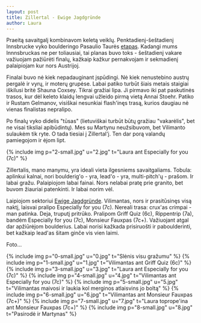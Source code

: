 ```yaml
---
layout: post
title: Zillertal - Ewige Jagdgründe
author: Laura
---
```


Praeitą savaitgalį kombinavom keletą veiklų. Penktadienį-šeštadienį Innsbrucke vyko boulderingo Pasaulio Taurės [etapas](http://www.youtube.com/watch?feature=player_embedded&v=wJasGzybnsQ). Kadangi mums Innnsbruckas ne per toliausiai, tai planas buvo toks - šeštadienį vakare važiuojam pažiūrėti finalų, kažkaip kažkur pernakvojam ir sekmadienį palaipiojam kur nors Austrijoj.

Finalai buvo nė kiek nepadauginant įspūdingi. Nė kiek nenustebino austrų pergalė ir vyrų, ir moterų grupėse. Labai patiko turbūt šiais metais staigiai iškilusi britė Shauna Coxsey. Tikrai gražiai lipa. Ji pirmavo iki pat paskutinės trasos, kur dėl keleto klaidų lengvai užleido pirmą vietą Annai Stoehr. Patiko ir Rustam Gelmanov, visiškai nesunkiai flash'inęs trasą, kurios daugiau nė vienas finalistas nepralipo.

Po finalų vyko didelis "tūsas" (lietuviškai turbūt būtų gražiau "vakarėlis", bet ne visai tiksliai apibūdintų). Mes su Martynu neužsibuvom, bet Vilimanto sulaukėm tik ryte. O tada tiesiai į Zillertal'į. Ten dar porą valandų pamiegojom ir ėjom lipt.

{% include img p="2-small.jpg" u="2.jpg" t="Laura ant Especially for you (7c)" %}
<!--break-->

Zillertalis, mano manymu, yra ideali vieta ilgesniems savaitgaliams. Tobula: aplinkui kalnai, nori boulderig'o - yra, lead'o - yra, multi-pitch'ų - prašom. Ir labai gražu. Palaipiojom labai fainai. Nors nelabai pratę prie granito, bet buvom žiauriai patenkinti. Ir labai norim vėl.

Laipiojom sektoriui [Ewige Jagdgründe](http://www.planetmountain.com/rock/falesie/settore.html?idfalesia=102&idsettore=3). Vilimantas, nors ir prasitūsinęs visą naktį, laisvai pralipo Especially for you (7c). Nereali trasa: crux'as crimpai - man patinka. Deja, truputį pritrūko. Pralipom Griff Quiz (6c), Rippentrip (7a), bandėm Especially for you (7c), Monsieur Fauxpas (7c+). Važiuojant atgal dar apžiūrėjom boulderius. Labai norisi kažkada prisiruošti ir paboulderinti, bet kažkaip lead'as šitam ginče vis vien laimi.

Foto...

{% include img p="0-small.jpg" u="0.jpg" t="Slėnis visu gražumu" %}
{% include img p="1-small.jpg" u="1.jpg" t="Vilimantas ant Griff Quiz (6c)" %}
{% include img p="3-small.jpg" u="3.jpg" t="Laura ant Especially for you (7c)" %}
{% include img p="4-small.jpg" u="4.jpg" t="Vilimantas ant Especially for you (7c)" %}
{% include img p="5-small.jpg" u="5.jpg" t="Vilimantas maivosi ir laukia kol merginos atlaisvins jo boltą" %}
{% include img p="6-small.jpg" u="6.jpg" t="Vilimantas ant Monsieur Fauxpas (7c+)" %}
{% include img p="7-small.jpg" u="7.jpg" t="Laura toprope'ina ant Monsieur Fauxpas (7c+)" %}
{% include img p="8-small.jpg" u="8.jpg" t="Pasirodė ir Martynas" %}

